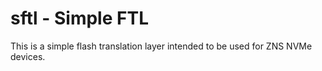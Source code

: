 # sftl - Simple FTL
This is a simple flash translation layer intended to be used for ZNS NVMe devices.
